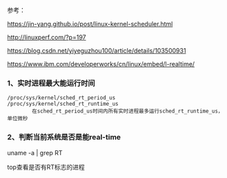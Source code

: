 参考：

https://jin-yang.github.io/post/linux-kernel-scheduler.html

http://linuxperf.com/?p=197

https://blog.csdn.net/yiyeguzhou100/article/details/103500931

https://www.ibm.com/developerworks/cn/linux/embed/l-realtime/



### 1、实时进程最大能运行时间  

```
/proc/sys/kernel/sched_rt_period_us
/proc/sys/kernel/sched_rt_runtime_us
		在sched_rt_period_us时间内所有实时进程最多运行sched_rt_runtime_us，单位微秒
```

### 2、判断当前系统是否是能real-time  
uname -a | grep RT  

top查看是否有RT标志的进程